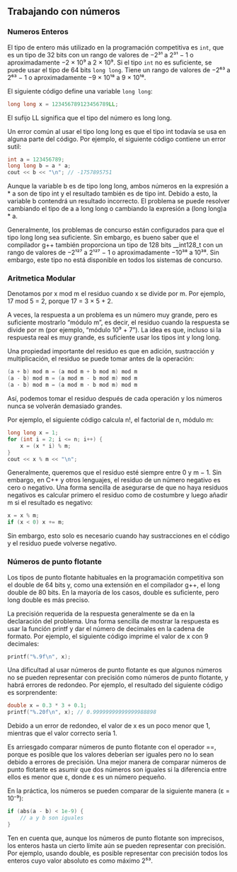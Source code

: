 ## Trabajando con números

### Numeros Enteros

El tipo de entero más utilizado en la programación competitiva es `int`, que es un tipo de 32 bits con un rango de valores de −2³¹ a 2³¹ − 1 o aproximadamente −2 × 10⁹ a 2 × 10⁹. Si el tipo `int` no es suficiente, se puede usar el tipo de 64 bits `long long`. Tiene un rango de valores de −2⁶³ a 2⁶³ − 1 o aproximadamente −9 × 10¹⁸ a 9 × 10¹⁸.

El siguiente código define una variable `long long`:

```cpp
long long x = 123456789123456789LL;
```

El sufijo LL significa que el tipo del número es long long.

Un error común al usar el tipo long long es que el tipo int todavía se usa en alguna parte del código. Por ejemplo, el siguiente código contiene un error sutil:

```cpp
int a = 123456789;
long long b = a * a;
cout << b << "\n"; // -1757895751
```

Aunque la variable b es de tipo long long, ambos números en la expresión a * a son de tipo int y el resultado también es de tipo int. Debido a esto, la variable b contendrá un resultado incorrecto. El problema se puede resolver cambiando el tipo de a a long long o cambiando la expresión a (long long)a * a.

Generalmente, los problemas de concurso están configurados para que el tipo long long sea suficiente. Sin embargo, es bueno saber que el compilador g++ también proporciona un tipo de 128 bits __int128_t con un rango de valores de −2¹²⁷ a 2¹²⁷ − 1 o aproximadamente −10³⁸ a 10³⁸. Sin embargo, este tipo no está disponible en todos los sistemas de concurso.

### Aritmetica Modular
Denotamos por x mod m el residuo cuando x se divide por m. Por ejemplo, 17 mod 5 = 2, porque 17 = 3 × 5 + 2.

A veces, la respuesta a un problema es un número muy grande, pero es suficiente mostrarlo “módulo m”, es decir, el residuo cuando la respuesta se divide por m (por ejemplo, “módulo 10⁹ + 7”). La idea es que, incluso si la respuesta real es muy grande, es suficiente usar los tipos int y long long.

Una propiedad importante del residuo es que en adición, sustracción y multiplicación, el residuo se puede tomar antes de la operación:

```cpp
(a + b) mod m = (a mod m + b mod m) mod m
(a - b) mod m = (a mod m - b mod m) mod m
(a · b) mod m = (a mod m · b mod m) mod m
```
Así, podemos tomar el residuo después de cada operación y los números nunca se volverán demasiado grandes.

Por ejemplo, el siguiente código calcula n!, el factorial de n, módulo m:

```cpp
long long x = 1;
for (int i = 2; i <= n; i++) {
    x = (x * i) % m;
}
cout << x % m << "\n";
```
Generalmente, queremos que el residuo esté siempre entre 0 y m − 1. Sin embargo, en C++ y otros lenguajes, el residuo de un número negativo es cero o negativo. Una forma sencilla de asegurarse de que no haya residuos negativos es calcular primero el residuo como de costumbre y luego añadir m si el resultado es negativo:

```cpp
x = x % m;
if (x < 0) x += m;
```

Sin embargo, esto solo es necesario cuando hay sustracciones en el código y el residuo puede volverse negativo.

### Números de punto flotante
Los tipos de punto flotante habituales en la programación competitiva son el double de 64 bits y, como una extensión en el compilador g++, el long double de 80 bits. En la mayoría de los casos, double es suficiente, pero long double es más preciso.

La precisión requerida de la respuesta generalmente se da en la declaración del problema. Una forma sencilla de mostrar la respuesta es usar la función printf y dar el número de decimales en la cadena de formato. Por ejemplo, el siguiente código imprime el valor de x con 9 decimales:

```cpp
printf("%.9f\n", x);
```

Una dificultad al usar números de punto flotante es que algunos números no se pueden representar con precisión como números de punto flotante, y habrá errores de redondeo. Por ejemplo, el resultado del siguiente código es sorprendente:

```cpp
double x = 0.3 * 3 + 0.1;
printf("%.20f\n", x); // 0.99999999999999988898
```

Debido a un error de redondeo, el valor de x es un poco menor que 1, mientras que el valor correcto sería 1.

Es arriesgado comparar números de punto flotante con el operador ==, porque es posible que los valores deberían ser iguales pero no lo sean debido a errores de precisión. Una mejor manera de comparar números de punto flotante es asumir que dos números son iguales si la diferencia entre ellos es menor que ε, donde ε es un número pequeño.

En la práctica, los números se pueden comparar de la siguiente manera (ε = 10⁻⁹):

```cpp
if (abs(a - b) < 1e-9) {
    // a y b son iguales
}
```

Ten en cuenta que, aunque los números de punto flotante son imprecisos, los enteros hasta un cierto límite aún se pueden representar con precisión. Por ejemplo, usando double, es posible representar con precisión todos los enteros cuyo valor absoluto es como máximo 2⁵³.